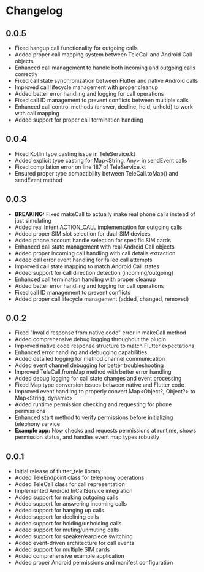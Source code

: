 # Changelog

## 0.0.5

* Fixed hangup call functionality for outgoing calls
* Added proper call mapping system between TeleCall and Android Call objects
* Enhanced call management to handle both incoming and outgoing calls correctly
* Fixed call state synchronization between Flutter and native Android calls
* Improved call lifecycle management with proper cleanup
* Added better error handling and logging for call operations
* Fixed call ID management to prevent conflicts between multiple calls
* Enhanced call control methods (answer, decline, hold, unhold) to work with call mapping
* Added support for proper call termination handling

## 0.0.4

* Fixed Kotlin type casting issue in TeleService.kt
* Added explicit type casting for Map<String, Any> in sendEvent calls
* Fixed compilation error on line 187 of TeleService.kt
* Ensured proper type compatibility between TeleCall.toMap() and sendEvent method

## 0.0.3

* **BREAKING:** Fixed makeCall to actually make real phone calls instead of just simulating
* Added real Intent.ACTION_CALL implementation for outgoing calls
* Added proper SIM slot selection for dual-SIM devices
* Added phone account handle selection for specific SIM cards
* Enhanced call state management with real Android Call objects
* Added proper incoming call handling with call details extraction
* Added call error event handling for failed call attempts
* Improved call state mapping to match Android Call states
* Added support for call direction detection (incoming/outgoing)
* Enhanced call termination handling with proper cleanup
* Added better error handling and logging for call operations
* Fixed call ID management to prevent conflicts
* Added proper call lifecycle management (added, changed, removed)

## 0.0.2

* Fixed "Invalid response from native code" error in makeCall method
* Added comprehensive debug logging throughout the plugin
* Improved native code response structure to match Flutter expectations
* Enhanced error handling and debugging capabilities
* Added detailed logging for method channel communication
* Added event channel debugging for better troubleshooting
* Improved TeleCall.fromMap method with better error handling
* Added debug logging for call state changes and event processing
* Fixed Map type conversion issues between native and Flutter code
* Improved event handling to properly convert Map<Object?, Object?> to Map<String, dynamic>
* Added runtime permission checking and requesting for phone permissions
* Enhanced start method to verify permissions before initializing telephony service
* **Example app:** Now checks and requests permissions at runtime, shows permission status, and handles event map types robustly

## 0.0.1

* Initial release of flutter_tele library
* Added TeleEndpoint class for telephony operations
* Added TeleCall class for call representation
* Implemented Android InCallService integration
* Added support for making outgoing calls
* Added support for answering incoming calls
* Added support for hanging up calls
* Added support for declining calls
* Added support for holding/unholding calls
* Added support for muting/unmuting calls
* Added support for speaker/earpiece switching
* Added event-driven architecture for call events
* Added support for multiple SIM cards
* Added comprehensive example application
* Added proper Android permissions and manifest configuration
